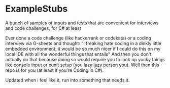 # ExampleStubs
A bunch of samples of inputs and tests that are convenient for interviews and code challenges, for C# at least

Ever done a code challenge (like hackerrank or codekata) or a coding interview via G-sheets and thought:
"I freaking hate coding in a dinkly little embedded environment, it would be so much nicer if I could do this on my local IDE with all the wonderful things that entails"
And then you don't actually do that because doing so would require you to look up yucky things like console input or xunit setup (you lazy lazy person you).
Well then this repo is for you (at least if you're Coding in C#).

Updated when i feel like it, run into something that needs it.
